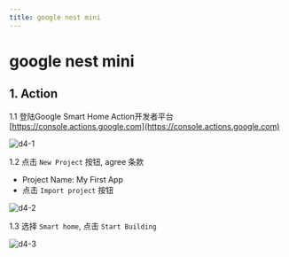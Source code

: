 ```yaml
---
title: google nest mini
---
```


# google nest mini

## 1. Action
1.1 登陆Google Smart Home Action开发者平台 [https://console.actions.google.com](https://console.actions.google.com)

<img :src="$withBase('/img/d4-1.png')" alt="d4-1">

1.2 点击 `New Project` 按钮, agree 条款
- Project Name: My First App
- 点击 `Import project` 按钮

<img :src="$withBase('/img/d4-2.png')" alt="d4-2">

1.3 选择 `Smart home`, 点击 `Start Building`

<img :src="$withBase('/img/d4-3.png')" alt="d4-3">



